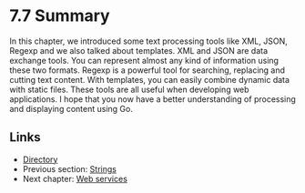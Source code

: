 # 7.7 Summary

In this chapter, we introduced some text processing tools like XML, JSON, Regexp and we also talked about templates. XML and JSON are data exchange tools. You can represent almost any kind of information using these two formats. Regexp is a powerful tool for searching, replacing and cutting text content. With templates, you can easily combine dynamic data with static files. These tools are all useful when developing web applications. I hope that you now have a better understanding of processing and displaying content using Go.

## Links

* [Directory](preface.md)
* Previous section: [Strings](07.6.md)
* Next chapter: [Web services](08.0.md)

